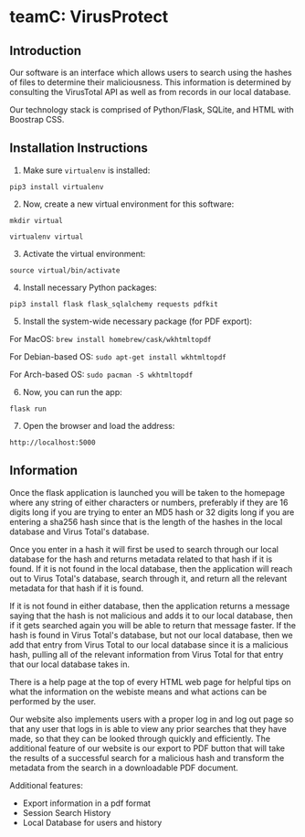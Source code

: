# teamC: VirusProtect

## Introduction
Our software is an interface which allows users to search using the hashes of files to determine their maliciousness.
This information is determined by consulting the VirusTotal API as well as from records in our local database.

Our technology stack is comprised of Python/Flask, SQLite, and HTML with Boostrap CSS.

## Installation Instructions
1. Make sure `virtualenv` is installed:

`pip3 install virtualenv`

2. Now, create a new virtual environment for this software:

`mkdir virtual`

`virtualenv virtual`

3. Activate the virtual environment:

`source virtual/bin/activate`

4. Install necessary Python packages:

`pip3 install flask flask_sqlalchemy requests pdfkit`

5. Install the system-wide necessary package (for PDF export):

For MacOS: `brew install homebrew/cask/wkhtmltopdf`

For Debian-based OS: `sudo apt-get install wkhtmltopdf`

For Arch-based OS: `sudo pacman -S wkhtmltopdf`

6. Now, you can run the app:

`flask run`

7. Open the browser and load the address:

`http://localhost:5000`

## Information

Once the flask application is launched you will be taken to the homepage where any string of either characters or numbers, preferably if they are 16 digits long if you are trying to enter an MD5 hash or 32 digits long if you are entering a sha256 hash since that is the length of the hashes in the local database and Virus Total's database.

Once you enter in a hash it will first be used to search through our local database for the hash and returns metadata related to that hash if it is found. If it is not found in the local database, then the application will reach out to Virus Total's database, search through it, and return all the relevant metadata for that hash if it is found. 

If it is not found in either database, then the application returns a message saying that the hash is not malicious and adds it to our local database, then if it gets searched again you will be able to return that message faster. If the hash is found in Virus Total's database, but not our local database, then we add that entry from Virus Total to our local database since it is a malicious hash, pulling all of the relevant information from Virus Total for that entry that our local database takes in.

There is a help page at the top of every HTML web page for helpful tips on what the information on the webiste means and what actions can be performed by the user.

Our website also implements users with a proper log in and log out page so that any user that logs in is able to view any prior searches that they have made, so that they can be looked through quickly and efficiently. The additional feature of our website is our export to PDF button that will take the results of a successful search for a malicious hash and transform the metadata from the search in a downloadable PDF document.

Additional features:
* Export information in a pdf format
* Session Search History
* Local Database for users and history

